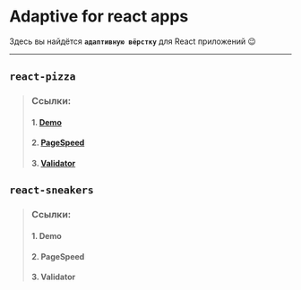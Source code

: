 # Adaptive for react apps
Здесь вы найдётся **`адаптивную вёрстку`** для React приложений &#128521;
***

## `react-pizza`
> ### Ссылки:
> #### 1. [Demo](https://tmp-react-pizza.netlify.app 'Demo App')
> #### 2. [PageSpeed](https://pagespeed.web.dev/report?url=https%3A%2F%2Ftmp-react-pizza.netlify.app 'Page Speed')
> #### 3. [Validator](https://validator.w3.org/nu/?doc=http%3A%2F%2Ftmp-react-pizza.netlify.app%2F 'Validator W3')
## `react-sneakers`
> ### Ссылки:
> #### 1. Demo
> #### 2. PageSpeed
> #### 3. Validator